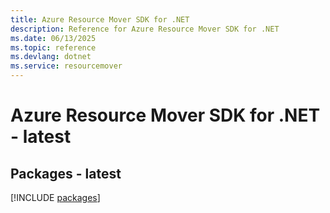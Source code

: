 ```yaml
---
title: Azure Resource Mover SDK for .NET
description: Reference for Azure Resource Mover SDK for .NET
ms.date: 06/13/2025
ms.topic: reference
ms.devlang: dotnet
ms.service: resourcemover
---
```

# Azure Resource Mover SDK for .NET - latest
## Packages - latest
[!INCLUDE [packages](resource-mover-index.md)]